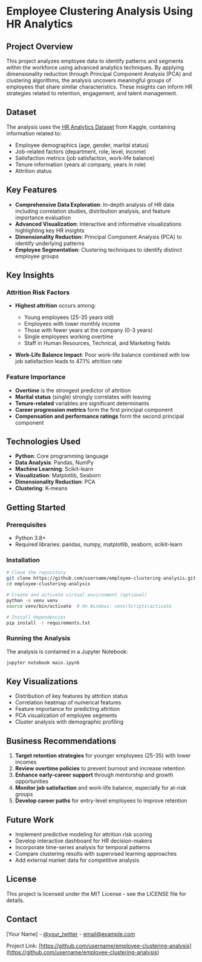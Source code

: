# Employee Clustering Analysis Using HR Analytics


## Project Overview

This project analyzes employee data to identify patterns and segments within the workforce using advanced analytics techniques. By applying dimensionality reduction through Principal Component Analysis (PCA) and clustering algorithms, the analysis uncovers meaningful groups of employees that share similar characteristics. These insights can inform HR strategies related to retention, engagement, and talent management.

## Dataset

The analysis uses the [HR Analytics Dataset](https://www.kaggle.com/ludobenistant/hr-analytics) from Kaggle, containing information related to:

- Employee demographics (age, gender, marital status)
- Job-related factors (department, role, level, income)
- Satisfaction metrics (job satisfaction, work-life balance)
- Tenure information (years at company, years in role)
- Attrition status

## Key Features

- **Comprehensive Data Exploration**: In-depth analysis of HR data including correlation studies, distribution analysis, and feature importance evaluation
- **Advanced Visualization**: Interactive and informative visualizations highlighting key HR insights
- **Dimensionality Reduction**: Principal Component Analysis (PCA) to identify underlying patterns
- **Employee Segmentation**: Clustering techniques to identify distinct employee groups

## Key Insights

### Attrition Risk Factors

- **Highest attrition** occurs among:

  - Young employees (25-35 years old)
  - Employees with lower monthly income
  - Those with fewer years at the company (0-3 years)
  - Single employees working overtime
  - Staff in Human Resources, Technical, and Marketing fields
- **Work-Life Balance Impact**: Poor work-life balance combined with low job satisfaction leads to 47.1% attrition rate

### Feature Importance

- **Overtime** is the strongest predictor of attrition
- **Marital status** (single) strongly correlates with leaving
- **Tenure-related** variables are significant determinants
- **Career progression metrics** form the first principal component
- **Compensation and performance ratings** form the second principal component

## Technologies Used

- **Python**: Core programming language
- **Data Analysis**: Pandas, NumPy
- **Machine Learning**: Scikit-learn
- **Visualization**: Matplotlib, Seaborn
- **Dimensionality Reduction**: PCA
- **Clustering**: K-means

## Getting Started

### Prerequisites

- Python 3.8+
- Required libraries: pandas, numpy, matplotlib, seaborn, scikit-learn

### Installation

```bash
# Clone the repository
git clone https://github.com/username/employee-clustering-analysis.git
cd employee-clustering-analysis

# Create and activate virtual environment (optional)
python -m venv venv
source venv/bin/activate  # On Windows: venv\Scripts\activate

# Install dependencies
pip install -r requirements.txt
```

### Running the Analysis

The analysis is contained in a Jupyter Notebook:

```bash
jupyter notebook main.ipynb
```

## Key Visualizations

- Distribution of key features by attrition status
- Correlation heatmap of numerical features
- Feature importance for predicting attrition
- PCA visualization of employee segments
- Cluster analysis with demographic profiling

## Business Recommendations

1. **Target retention strategies** for younger employees (25-35) with lower incomes
2. **Review overtime policies** to prevent burnout and increase retention
3. **Enhance early-career support** through mentorship and growth opportunities
4. **Monitor job satisfaction** and work-life balance, especially for at-risk groups
5. **Develop career paths** for entry-level employees to improve retention

## Future Work

- Implement predictive modeling for attrition risk scoring
- Develop interactive dashboard for HR decision-makers
- Incorporate time-series analysis for temporal patterns
- Compare clustering results with supervised learning approaches
- Add external market data for competitive analysis

## License

This project is licensed under the MIT License - see the LICENSE file for details.

## Contact

[Your Name] - [@your_twitter](https://twitter.com/your_twitter) - email@example.com

Project Link: [https://github.com/username/employee-clustering-analysis](https://github.com/username/employee-clustering-analysis)
